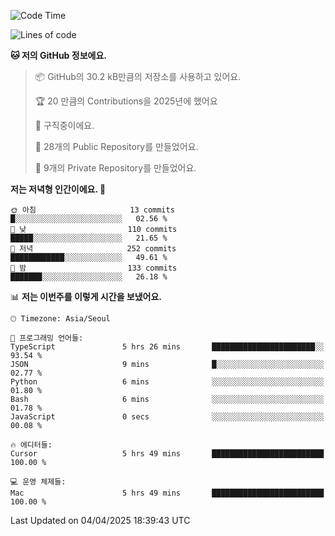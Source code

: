   <!--START_SECTION:waka-->
![Code Time](http://img.shields.io/badge/Code%20Time-1%2C034%20hrs%2022%20mins-blue)

![Lines of code](https://img.shields.io/badge/%EC%A0%80%EB%8A%94%20%EC%97%AC%ED%83%9C%EA%B9%8C%EC%A7%80%20-803.1%20thousand%20%EC%A4%84%EC%9D%98%20%EC%BD%94%EB%93%9C%EB%A5%BC%20%EC%9E%91%EC%84%B1%ED%96%88%EC%96%B4%EC%9A%94.-blue)

**🐱 저의 GitHub 정보에요.** 

> 📦 GitHub의 30.2 kB만큼의 저장소를 사용하고 있어요. 
 > 
> 🏆 20 만큼의 Contributions을 2025년에 했어요
 > 
> 💼 구직중이에요.
 > 
> 📜 28개의 Public Repository를 만들었어요. 
 > 
> 🔑 9개의 Private Repository를 만들었어요. 
 > 
**저는 저녁형 인간이에요. 🦉** 

```text
🌞 아침                     13 commits          █░░░░░░░░░░░░░░░░░░░░░░░░   02.56 % 
🌆 낮　                     110 commits         █████░░░░░░░░░░░░░░░░░░░░   21.65 % 
🌃 저녁                     252 commits         ████████████░░░░░░░░░░░░░   49.61 % 
🌙 밤　                     133 commits         ███████░░░░░░░░░░░░░░░░░░   26.18 % 
```


📊 **저는 이번주를 이렇게 시간을 보냈어요.** 

```text
🕑︎ Timezone: Asia/Seoul

💬 프로그래밍 언어들: 
TypeScript               5 hrs 26 mins       ███████████████████████░░   93.54 % 
JSON                     9 mins              █░░░░░░░░░░░░░░░░░░░░░░░░   02.77 % 
Python                   6 mins              ░░░░░░░░░░░░░░░░░░░░░░░░░   01.80 % 
Bash                     6 mins              ░░░░░░░░░░░░░░░░░░░░░░░░░   01.78 % 
JavaScript               0 secs              ░░░░░░░░░░░░░░░░░░░░░░░░░   00.08 % 

🔥 에디터들: 
Cursor                   5 hrs 49 mins       █████████████████████████   100.00 % 

💻 운영 체제들: 
Mac                      5 hrs 49 mins       █████████████████████████   100.00 % 
```


 Last Updated on 04/04/2025 18:39:43 UTC
<!--END_SECTION:waka-->
